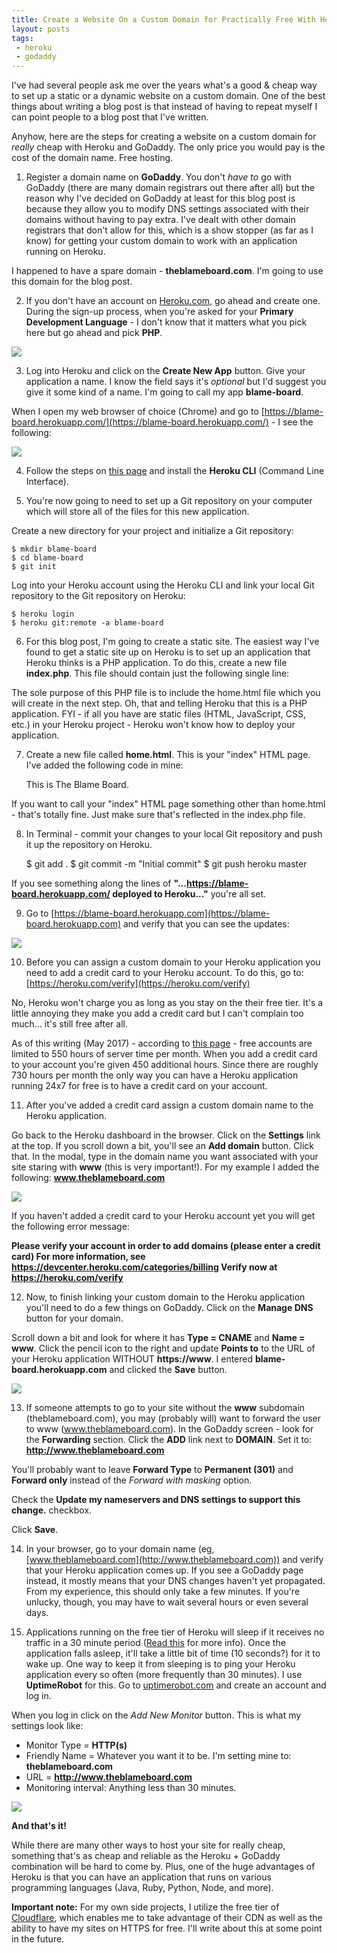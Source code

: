 ```yaml
---
title: Create a Website On a Custom Domain for Practically Free With Heroku and GoDaddy
layout: posts
tags:
 - heroku
 - godaddy
---
```


I've had several people ask me over the years what's a good & cheap way to set up a static or a dynamic website on a custom domain. One of the best things about writing a blog post is that instead of having to repeat myself I can point people to a blog post that I've written.

Anyhow, here are the steps for creating a website on a custom domain for *really* cheap with Heroku and GoDaddy. The only price you would pay is the cost of the domain name. Free hosting.

1) Register a domain name on **GoDaddy**. You don't *have to* go with GoDaddy (there are many domain registrars out there after all) but the reason why I've decided on GoDaddy at least for this blog post is because they allow you to modify DNS settings associated with their domains without having to pay extra. I've dealt with other domain registrars that don't allow for this, which is a show stopper (as far as I know) for getting your custom domain to work with an application running on Heroku.

I happened to have a spare domain - **theblameboard.com**. I'm going to use this domain for the blog post.

2) If you don't have an account on [Heroku.com](https://www.heroku.com), go ahead and create one. During the sign-up process, when you're asked for your **Primary Development Language** - I don't know that it matters what you pick here but go ahead and pick **PHP**.

![](/assets/images/heroku-godaddy/heroku_signup.png)

3) Log into Heroku and click on the **Create New App** button. Give your application a name. I know the field says it's *optional* but I'd suggest you give it some kind of a name. I'm going to call my app **blame-board**.

When I open my web browser of choice (Chrome) and go to [https://blame-board.herokuapp.com/](https://blame-board.herokuapp.com/) - I see the following:

![](/assets/images/heroku-godaddy/new_site_heroku.png)

4) Follow the steps on [this page](https://devcenter.heroku.com/articles/heroku-command-line) and install the **Heroku CLI** (Command Line Interface).

5) You're now going to need to set up a Git repository on your computer which will store all of the files for this new application.

Create a new directory for your project and initialize a Git repository:

    $ mkdir blame-board
    $ cd blame-board
    $ git init

Log into your Heroku account using the Heroku CLI and link your local Git repository to the Git repository on Heroku:

    $ heroku login
    $ heroku git:remote -a blame-board

6) For this blog post, I'm going to create a static site. The easiest way I've found to get a static site up on Heroku is to set up an application that Heroku thinks is a PHP application. To do this, create a new file **index.php**. This file should contain just the following single line:

    <?php include_once("home.html"); ?>

The sole purpose of this PHP file is to include the home.html file which you will create in the next step. Oh, that and telling Heroku that this is a PHP application. FYI - if all you have are static files (HTML, JavaScript, CSS, etc.) in your Heroku project - Heroku won't know how to deploy your application.

7) Create a new file called **home.html**. This is your "index" HTML page. I've added the following code in mine:

    <!doctype html>
    <html lang="en">
    <head>
      <meta charset="utf-8">
      <title>The Blame Board</title>
    </head>
    <body>
      This is The Blame Board.
    </body>
    </html>

If you want to call your "index" HTML page something other than home.html - that's totally fine. Just make sure that's reflected in the index.php file.

8) In Terminal - commit your changes to your local Git repository and push it up the repository on Heroku.

    $ git add .
    $ git commit -m "Initial commit"
    $ git push heroku master

If you see something along the lines of **"...https://blame-board.herokuapp.com/ deployed to Heroku..."** you're all set.

9) Go to [https://blame-board.herokuapp.com](https://blame-board.herokuapp.com) and verify that you can see the updates:

![](/assets/images/heroku-godaddy/index_page.png)

10) Before you can assign a custom domain to your Heroku application you need to add a credit card to your Heroku account. To do this, go to: [https://heroku.com/verify](https://heroku.com/verify)

No, Heroku won't charge you as long as you stay on the their free tier. It's a little annoying they make you add a credit card but I can't complain too much... it's still free after all.

As of this writing (May 2017) - according to [this page](https://devcenter.heroku.com/articles/free-dyno-hours) - free accounts are limited to 550 hours of server time per month. When you add a credit card to your account you're given 450 additional hours. Since there are roughly 730 hours per month the only way you can have a Heroku application running 24x7 for free is to have a credit card on your account.

11) After you've added a credit card assign a custom domain name to the Heroku application.

Go back to the Heroku dashboard in the browser. Click on the **Settings** link at the top. If you scroll down a bit, you'll see an **Add domain** button. Click that. In the modal, type in the domain name you want associated with your site staring with **www** (this is very important!). For my example I added the following: **www.theblameboard.com**

![](/assets/images/heroku-godaddy/heroku_domain.png)

If you haven't added a credit card to your Heroku account yet you will get the following error message:

**Please verify your account in order to add domains (please enter a credit card) For more information, see https://devcenter.heroku.com/categories/billing Verify now at https://heroku.com/verify**

12) Now, to finish linking your custom domain to the Heroku application you'll need to do a few things on GoDaddy. Click on the **Manage DNS** button for your domain.

Scroll down a bit and look for where it has **Type = CNAME** and **Name = www**. Click the pencil icon to the right and update **Points to** to the URL of your Heroku application WITHOUT **https://www**. I entered **blame-board.herokuapp.com** and clicked the **Save** button.

![](/assets/images/heroku-godaddy/cname_2.png)

13) If someone attempts to go to your site without the **www** subdomain (theblameboard.com), you may (probably will) want to forward the user to www (www.theblameboard.com). In the GoDaddy screen - look for the **Forwarding** section. Click the **ADD** link next to **DOMAIN**. Set it to: **http://www.theblameboard.com**

You'll probably want to leave **Forward Type** to **Permanent (301)** and **Forward only** instead of the *Forward with masking* option.

Check the **Update my nameservers and DNS settings to support this change.** checkbox.

Click **Save**.

14) In your browser, go to your domain name (eg, [www.theblameboard.com](http://www.theblameboard.com)) and verify that your Heroku application comes up. If you see a GoDaddy page instead, it mostly means that your DNS changes haven't yet propagated. From my experience, this should only take a few minutes. If you're unlucky, though, you may have to wait several hours or even several days.

15) Applications running on the free tier of Heroku will sleep if it receives no traffic in a 30 minute period ([Read this](https://devcenter.heroku.com/articles/free-dyno-hours) for more info). Once the application falls asleep, it'll take a little bit of time (10 seconds?) for it to wake up. One way to keep it from sleeping is to ping your Heroku application every so often (more frequently than 30 minutes). I use **UptimeRobot** for this. Go to [uptimerobot.com](https://uptimerobot.com/) and create an account and log in.

When you log in click on the *Add New Monitor* button. This is what my settings look like:

* Monitor Type = **HTTP(s)**
* Friendly Name = Whatever you want it to be. I'm setting mine to: **theblameboard.com**
* URL = **http://www.theblameboard.com**
* Monitoring interval: Anything less than 30 minutes.

![](/assets/images/heroku-godaddy/uptimerobot.png)

**And that's it!**

While there are many other ways to host your site for really cheap, something that's as cheap and reliable as the Heroku + GoDaddy combination will be hard to come by. Plus, one of the huge advantages of Heroku is that you can have an application that runs on various programming languages (Java, Ruby, Python, Node, and more).

**Important note:** For my own side projects, I utilize the free tier of [Cloudflare](https://www.cloudflare.com/), which enables me to take advantage of their CDN as well as the ability to have my sites on HTTPS for free. I'll write about this at some point in the future.
